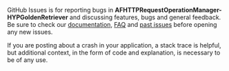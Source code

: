 GitHub Issues is for reporting bugs in **AFHTTPRequestOperationManager-HYPGoldenRetriever** and discussing features, bugs and general feedback. Be sure to check our [documentation](http://cocoadocs.org/docsets/AFHTTPRequestOperationManager-HYPGoldenRetriever), [FAQ](https://github.com/hyperoslo/AFHTTPRequestOperationManager-HYPGoldenRetriever/wiki/FAQ) and [past issues](https://github.com/hyperoslo/AFHTTPRequestOperationManager-HYPGoldenRetriever/issues?state=closed) before opening any new issues.

If you are posting about a crash in your application, a stack trace is helpful, but additional context, in the form of code and explanation, is necessary to be of any use.
